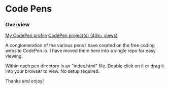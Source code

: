 # Code Pens

### Overview
[My CodePen profile](https://codepen.io/TheVVaFFle/pens/popular/)
[CodePen project(s) (40k+ views)](https://codepen.io/TheVVaFFle/projects/public/)

A conglomeration of the various pens I have created on the free coding website CodePen.io. I have moved them here into a single repo for easy viewing.

Within each pen directory is an "index.html" file. Double click on it or drag it into your browser to view. No setup required.

Thanks and enjoy!
